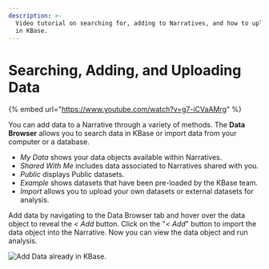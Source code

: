 ```yaml
---
description: >-
  Video tutorial on searching for, adding to Narratives, and how to upload data
  in KBase.
---
```


# Searching, Adding, and Uploading Data

{% embed url="https://www.youtube.com/watch?v=g7-iCVaAMrg" %}

You can add data to a Narrative through a variety of methods. The **Data Browser** allows you to search data in KBase or import data from your computer or a database.

* _My Data_ shows your data objects available within Narratives.&#x20;
* _Shared With Me_ includes data associated to Narratives shared with you.&#x20;
* _Public_ displays Public datasets.
* _Example_ shows datasets that have been pre-loaded by the KBase team.&#x20;
* _Import_ allows you to upload your own datasets or external datasets for analysis.

Add data by navigating to the Data Browser tab and hover over the data object to reveal the _<_ _Add_ button. Click on the "_< Add_" button to import the data object into the Narrative. Now you can view the data object and run analysis.&#x20;

![Add Data already in KBase. ](<../.gitbook/assets/AddDatatoNarrative (1).gif>)

